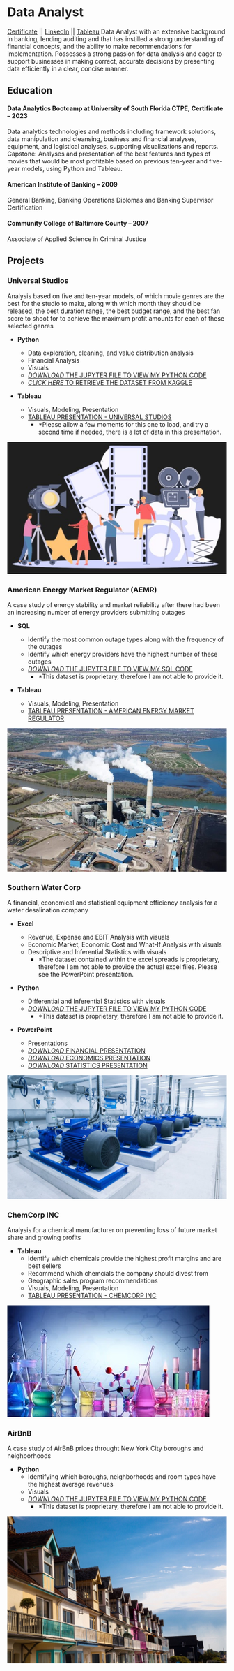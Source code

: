 # Data Analyst
[Certificate](/assets/resume/usf_certificate.pdf)
||
[LinkedIn](https://www.linkedin.com/in/brandon-chisnell-9890a79b/)
||
[Tableau](https://public.tableau.com/app/profile/brandon.chisnell)
Data Analyst with an extensive background in banking, lending auditing and that has instilled a strong understanding of financial concepts, and the ability to make recommendations for implementation. Possesses a strong passion for data analysis and eager to support businesses in making correct, accurate decisions by presenting data efficiently in a clear, concise manner.

## Education
#### Data Analytics Bootcamp at University of South Florida CTPE, Certificate – 2023
Data analytics technologies and methods including framework solutions, data manipulation and cleansing, business and financial analyses, equipment, and logistical analyses, supporting visualizations and reports. 
Capstone: Analyses and presentation of the best features and types of movies that would be most profitable based on previous ten-year and five-year models, using Python and Tableau.

#### American Institute of Banking – 2009
General Banking, Banking Operations Diplomas and Banking Supervisor Certification

#### Community College of Baltimore County – 2007
Associate of Applied Science in Criminal Justice

## Projects
### Universal Studios
Analysis based on five and ten-year models, of which movie genres are the best for the studio to make, along with which month they should be released, the best duration range, the best budget range, and the best fan score to shoot for to achieve the maximum profit amounts for each of these selected genres
  - **Python**
    - Data exploration, cleaning, and value distribution analysis
    - Financial Analysis
    - Visuals
    - [*DOWNLOAD* THE JUPYTER FILE TO VIEW MY PYTHON CODE](/assets/files/capstone_universal_studios_portfolio.ipynb)
    - [*CLICK HERE* TO RETRIEVE THE DATASET FROM KAGGLE](https://www.kaggle.com/datasets/akshaypawar7/millions-of-movies)

  - **Tableau**
    - Visuals, Modeling, Presentation
    - [TABLEAU PRESENTATION - UNIVERSAL STUDIOS](https://public.tableau.com/app/profile/brandon.chisnell/viz/Capstone-UniversalStudios/ExecutivePresentation)
      - *Please allow a few moments for this one to load, and try a second time if needed, there is a lot of data in this presentation.

![Movies](/assets/images/movies1.jpeg)

### American Energy Market Regulator (AEMR)
A case study of energy stability and market reliability after there had been an increasing number of energy providers submitting outages
  - **SQL**
    - Identify the most common outage types along with the frequency of the outages
    - Identify which energy providers have the highest number of these outages
    - [*DOWNLOAD* THE JUPYTER FILE TO VIEW MY SQL CODE](assets/files/aemr_portfolio.ipynb)
      - *This dataset is proprietary, therefore I am not able to provide it.

  - **Tableau**
    - Visuals, Modeling, Presentation
    - [TABLEAU PRESENTATION - AMERICAN ENERGY MARKET REGULATOR](https://public.tableau.com/app/profile/brandon.chisnell/viz/AmericanEnergyMarketRegulator_16941167662490/Presentation)

![Energy Plant](/assets/images/energy2.jpeg)

### Southern Water Corp
A financial, economical and statistical equipment efficiency analysis for a water desalination company 
  - **Excel**
    - Revenue, Expense and EBIT Analysis with visuals
    - Economic Market, Economic Cost and What-If Analysis with visuals
    - Descriptive and Inferential Statistics with visuals
      - *The dataset contained within the excel spreads is proprietary, therefore I am not able to provide the actual excel files. Please see the PowerPoint presentation. 
      
  - **Python**
    - Differential and Inferential Statistics with visuals
    - [*DOWNLOAD* THE JUPYTER FILE TO VIEW MY PYTHON CODE](/assets/files/sw_portfolio.ipynb)
      - *This dataset is proprietary, therefore I am not able to provide it.
        
  - **PowerPoint**
    - Presentations
    - [*DOWNLOAD* FINANCIAL PRESENTATION](/assets/files/sw_financial_portfolio.pptx)
    - [*DOWNLOAD* ECONOMICS PRESENTATION](/assets/files/sw_economics_portfolio.pptx)
    - [*DOWNLOAD* STATISTICS PRESENTATION](/assets/files/sw_statistics_portfolio.pptx)

![Water Pumping Station](/assets/images/water1.jpeg)

### ChemCorp INC
Analysis for a chemical manufacturer on preventing loss of future market share and growing profits 
  - **Tableau**
    - Identify which chemicals provide the highest profit margins and are best sellers
    - Recommend which chemcials the company should divest from
    - Geographic sales program recommendations
    - Visuals, Modeling, Presentation
    - [TABLEAU PRESENTATION - CHEMCORP INC](https://public.tableau.com/app/profile/brandon.chisnell/viz/ChemCorp_16941983986210/Presentation)

![Chemicals](/assets/images/chem1.jpeg)

### AirBnB
A case study of AirBnB prices throught New York City boroughs and neighborhoods
  - **Python**
    - Identifying which boroughs, neighborhoods and room types have the highest average revenues
    - Visuals
    - [*DOWNLOAD* THE JUPYTER FILE TO VIEW MY PYTHON CODE](assets/files/airbnb_portfolio.ipynb)
      - *This dataset is proprietary, therefore I am not able to provide it. 

![AirBnB](/assets/images/airbnb1.jpeg)

